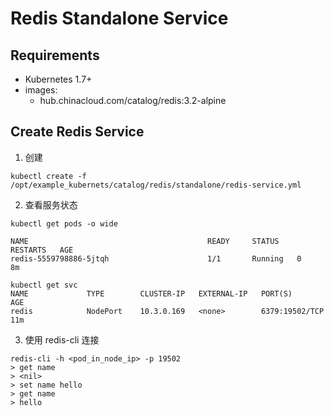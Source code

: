 # Redis Standalone Service

## Requirements

* Kubernetes 1.7+
* images:
    * hub.chinacloud.com/catalog/redis:3.2-alpine

## Create Redis Service

1. 创建

```
kubectl create -f /opt/example_kubernets/catalog/redis/standalone/redis-service.yml
```

2. 查看服务状态

```
kubectl get pods -o wide

NAME                                        READY     STATUS    RESTARTS   AGE
redis-5559798886-5jtqh                      1/1       Running   0          8m
```

```
kubectl get svc
NAME             TYPE        CLUSTER-IP   EXTERNAL-IP   PORT(S)            AGE
redis            NodePort    10.3.0.169   <none>        6379:19502/TCP     11m
```

3. 使用 redis-cli 连接

```
redis-cli -h <pod_in_node_ip> -p 19502
> get name
> <nil>
> set name hello
> get name
> hello
```